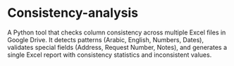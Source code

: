 # Consistency-analysis
A Python tool that checks column consistency across multiple Excel files in Google Drive.   It detects patterns (Arabic, English, Numbers, Dates), validates special fields (Address, Request Number, Notes),   and generates a single Excel report with consistency statistics and inconsistent values.
